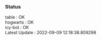 ### Status


table : OK  
hogwarts : OK  
icy-bot : OK  
Latest Update : 2022-09-09 12:18:38.809298
